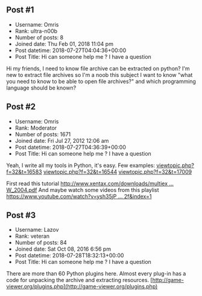 ## Post #1
- Username: Omris
- Rank: ultra-n00b
- Number of posts: 8
- Joined date: Thu Feb 01, 2018 11:04 pm
- Post datetime: 2018-07-27T04:04:36+00:00
- Post Title: Hi can someone help me ? I have a question

Hi my friends, I need to know file archive can be extracted on python? I'm new to extract file archives so I'm a noob this subject
I want to know "what you need to know to be able to open file archives?" and which programming language should be known?
## Post #2
- Username: Omris
- Rank: Moderator
- Number of posts: 1671
- Joined date: Fri Jul 27, 2012 12:06 am
- Post datetime: 2018-07-27T04:36:39+00:00
- Post Title: Hi can someone help me ? I have a question

Yeah, I write all my tools in Python, it's easy.
Few examples:
[viewtopic.php?f=32&t=16583](http://forum.xentax.com/viewtopic.php?f=32&t=16583)
[viewtopic.php?f=32&t=16544](http://forum.xentax.com/viewtopic.php?f=32&t=16544)
[viewtopic.php?f=32&t=17009](http://forum.xentax.com/viewtopic.php?f=32&t=17009)

First read this tutorial [http://www.xentax.com/downloads/multiex ... W_2004.pdf](http://www.xentax.com/downloads/multiex/Definitive_Guide_To_Exploring_File_Formats_MW_2004.pdf)
And maybe watch some videos from this playlist [https://www.youtube.com/watch?v=ysh35jP ... 2f&index=1](https://www.youtube.com/watch?v=ysh35jP_iBk&list=PLP26ZYnLb5EVqqBHDgltL6oGrVNJ2kS2f&index=1)
## Post #3
- Username: Lazov
- Rank: veteran
- Number of posts: 84
- Joined date: Sat Oct 08, 2016 6:56 pm
- Post datetime: 2018-07-28T18:32:13+00:00
- Post Title: Hi can someone help me ? I have a question

There are more than 60 Python plugins here. Almost every plug-in has a code for unpacking the archive and extracting resources.
[http://game-viewer.org/plugins.php](http://game-viewer.org/plugins.php)
